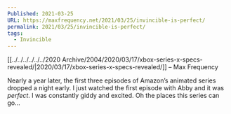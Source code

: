 ```yaml
---
Published: 2021-03-25
URL: https://maxfrequency.net/2021/03/25/invincible-is-perfect/
permalink: 2021/03/25/invincible-is-perfect/
tags:
  - Invincible
---
```

[[../../../../../../2020 Archive/2004/2020/03/17/xbox-series-x-specs-revealed/|2020/03/17/xbox-series-x-specs-revealed/]] – Max Frequency

Nearly a year later, the first three episodes of Amazon’s animated series dropped a night early. I just watched the first episode with Abby and it was *perfect*. I was constantly giddy and excited. Oh the places this series can go…